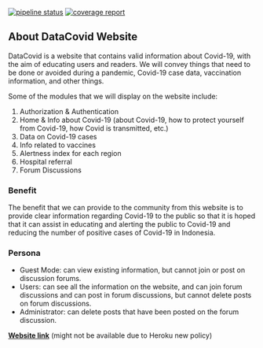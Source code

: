 [![pipeline status](https://gitlab.com/muhammad.abdurahman/pbp-tk/badges/master/pipeline.svg)](https://gitlab.com/muhammad.abdurahman/pbp-tk/-/commits/master)
[![coverage report](https://gitlab.com/muhammad.abdurahman/pbp-tk/badges/master/coverage.svg)](https://gitlab.com/muhammad.abdurahman/pbp-tk/-/commits/master)

## About DataCovid Website
DataCovid is a website that contains valid information about Covid-19, with the aim of educating users and readers. We will convey things that need to be done or avoided during a pandemic, Covid-19 case data, vaccination information, and other things.

Some of the modules that we will display on the website include:
1. Authorization & Authentication
2. Home & Info about Covid-19 (about Covid-19, how to protect yourself from Covid-19, how Covid is transmitted, etc.)
3. Data on Covid-19 cases
4. Info related to vaccines
5. Alertness index for each region
6. Hospital referral
7. Forum Discussions

### Benefit
The benefit that we can provide to the community from this website is to provide clear information regarding Covid-19 to the public so that it is hoped that it can assist in educating and alerting the public to Covid-19 and reducing the number of positive cases of Covid-19 in Indonesia.

### Persona
- Guest Mode: can view existing information, but cannot join or post on discussion forums.
- Users: can see all the information on the website, and can join forum discussions and can post in forum discussions, but cannot delete posts on forum discussions.
- Administrator: can delete posts that have been posted on the forum discussion.

**[Website link](http://covid-information-app.herokuapp.com/)** (might not be available due to Heroku new policy)
